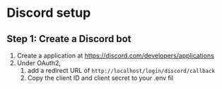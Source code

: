 # Discord setup

## Step 1: Create a Discord bot

1. Create a application at https://discord.com/developers/applications
1. Under OAuth2,
    1. add a redirect URL of `http://localhost/login/discord/callback`
    2. Copy the client ID and client secret to your .env fil


